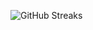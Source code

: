 ![GitHub Streaks](https://github-streaks-mqc9.onrender.com/streak/happilli/image?theme=midnight&cache_bust=1743525042&lang=ja)
